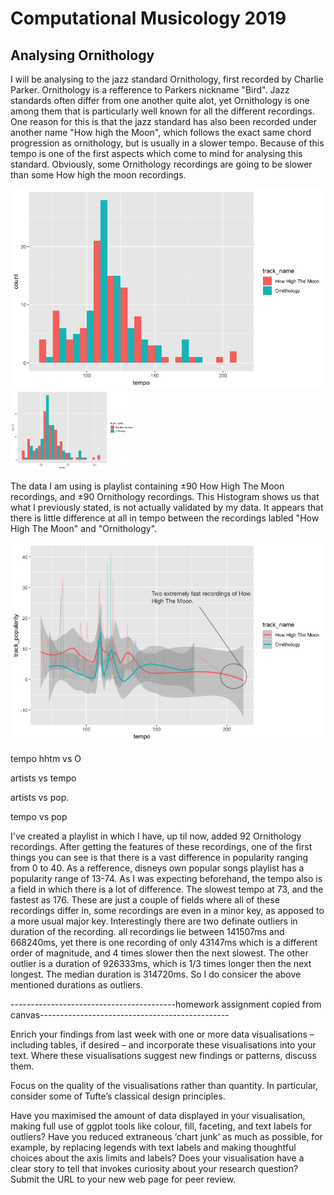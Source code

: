 # Computational Musicology 2019
## Analysing Ornithology

I will be analysing to the jazz standard Ornithology, first recorded by Charlie Parker. Ornithology is a refference to Parkers nickname "Bird". Jazz standards often differ from one another quite alot, yet Ornithology is one among them that is particularly well known for all the different recordings. 
One reason for this is that the jazz standard has also been recorded under another name "How high the Moon", which follows the exact same chord progression as ornithology, but is usually in a slower tempo. Because of this tempo is one of the first aspects which come to mind for analysing this standard. Obviously, some Ornithology recordings are going to be slower than some How high the moon recordings. 

![hist](images/tempo_hist.png)
<img src="images/tempo_hist.png" alt="histogram" width="200"/>

The data I am using is playlist containing ±90 How High The Moon recordings, and ±90 Ornithology recordings. This Histogram shows us that what I previously stated, is not actually validated by my data. It appears that there is little difference at all in tempo between the recordings labled "How High The Moon" and "Ornithology".

![hist](images/tempoVpop.png)

tempo hhtm vs O

artists vs tempo

artists vs pop.

tempo vs pop



I've created a playlist in which I have, up til now, added 92 Ornithology recordings. 
After getting the features of these recordings, one of the first things you can see is that there is a vast difference in popularity ranging from 0 to 40. As a refference, disneys own popular songs playlist has a popularity range of 13-74. 
As I was expecting beforehand, the tempo also is a field in which there is a lot of difference. The slowest tempo at 73, and the fastest as 176. These are just a couple of fields where all of these recordings differ in, some recordings are even in a minor key, as apposed to a more usual major key. Interestingly there are two definate outliers in duration of the recording. all recordings lie between 141507ms and 668240ms, yet there is one recording of only 43147ms which is a different order of magnitude, and 4 times slower then the next slowest. The other outlier is a duration of 926333ms, which is 1/3 times longer then the next longest. The median duration is 314720ms. So I do consicer the above mentioned durations as outliers. 



-----------------------------------------homework assignment copied from canvas-----------------------------------------------

Enrich your findings from last week with one or more data visualisations – including tables, if desired – and incorporate these visualisations into your text. Where these visualisations suggest new findings or patterns, discuss them. 

Focus on the quality of the visualisations rather than quantity. In particular, consider some of Tufte’s classical design principles.

Have you maximised the amount of data displayed in your visualisation, making full use of ggplot tools like colour, fill, faceting, and text labels for outliers?
Have you reduced extraneous ‘chart junk’ as much as possible, for example, by replacing legends with text labels and making thoughtful choices about the axis limits and labels?
Does your visualisation have a clear story to tell that invokes curiosity about your research question?
Submit the URL to your new web page for peer review.

